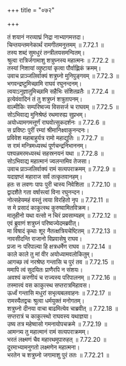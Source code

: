+++
title = "०७२"

+++


  
तं शयानं नरव्याघ्रं निद्रा नाभ्यागमत्तदा।  
चिन्तयन्तमनेकार्थं रामगीतमनुत्तमम् ॥ 7.72.1 ॥   
तस्य शब्दं सुमधुरं तन्त्रीलयसमन्वितम्।  
श्रुत्वा रात्रिर्जगामाशु शत्रुघ्नस्य महात्मनः ॥ 7.72.2 ॥   
तस्यां निशायां व्युष्टायां कृत्वा पौर्वाह्णिकं क्रमम्।  
उवाच प्राञ्जलिर्वाक्यं शत्रुघ्नो मुनिपुङ्गवम् ॥ 7.72.3 ॥   
भगवन्द्रष्टुमिच्छामि राघवं रघुनन्दनम्।  
त्वयाऽनुज्ञातुमिच्छामि सहैभिः संशितव्रतैः ॥ 7.72.4 ॥   
इत्येवंवादिनं तं तु शत्रुघ्नं शत्रुतापनम्।  
वाल्मीकिः सम्परिष्वज्य विससर्ज च राघवम् ॥ 7.72.5 ॥   
सोऽभिवाद्य मुनिश्रेष्ठं रथमारुह्य सुप्रभम्।  
अयोध्यामगमत्तूर्णं राघवोत्सुकदर्शनः ॥ 7.72.6 ॥   
स प्रविष्टः पुरीं रम्यां श्रीमानिक्ष्वाकुनन्दनः।  
प्रविवेश महाबाहुर्यत्र रामो महाद्युतिः ॥ 7.72.7 ॥   
स रामं मन्त्रिमध्यस्थं पूर्णचन्द्रनिभाननम्।  
पश्यन्नमरमध्यस्थं सहस्रनयनं यथा ॥ 7.72.8 ॥   
सोऽभिवाद्य महात्मानं ज्वलन्तमिव तेजसा।  
उवाच प्राञ्जलिर्वाक्यं रामं सत्यपराक्रमम् ॥ 7.72.9 ॥   
यदाज्ञप्तं महाराज सर्वं तत्कृतवानहम्।  
हतः स लवणः पापः पुरी चास्य निवेशिता ॥ 7.72.10 ॥   
द्वादशैते गता वर्षास्त्वां विना रघुनन्दन।  
नोत्सहेयमहं वस्तुं त्वया विरहितो नृप ॥ 7.72.11 ॥   
स मे प्रसादं काकुत्स्थ कुरुष्वामितविक्रम।  
मातृहीनो यथा वत्सो न चिरं प्रवसाम्यहम् ॥ 7.72.12 ॥   
एवं ब्रुवाणं शत्रुघ्नं परिष्वज्येदमब्रवीत्।  
मा विषादं कृथाः शूर नैतत्क्षत्रियचेष्टितम् ॥ 7.72.13 ॥   
नावसीदन्ति राजानो विप्रवासेषु राघव।  
प्रजा नः परिपाल्या हि क्षत्रधर्मेण राघव ॥ 7.72.14 ॥   
काले काले तु मां वीर अयोध्यामवलोकितुम्।  
आगच्छ त्वं नरश्रेष्ठ गन्तासि च पुरं तव ॥ 7.72.15 ॥   
ममापि त्वं सुदयितः प्राणैरपि न संशयः।  
अवश्यं करणीयं च राज्यस्य परिपालनम् ॥ 7.72.16 ॥   
तस्मात्त्वं वस काकुत्स्थ सप्तरात्रमिहावस।  
ऊर्ध्वं गन्तासि मधुरां सभृत्यबलवाहनः ॥ 7.72.17 ॥   
रामस्यैतद्वचः श्रुत्वा धर्मयुक्तं मनोगतम्।  
शत्रुघ्नो दीनया वाचा बाढमित्येव चाब्रवीत् ॥ 7.72.18 ॥   
सप्तरात्रं च काकुत्स्थो राघवस्य यथाज्ञया।  
उष्य तत्र महेष्वासो गमनायोपचक्रमे ॥ 7.72.19 ॥   
आमन्त्र्य तु महात्मानं रामं सत्यपराक्रमम्।  
भरतं लक्ष्मणं चैव महारथमुपारुहत् ॥ 7.72.20 ॥   
दूरमाभ्यामनुगतो लक्ष्मणेन महात्मना।  
भरतेन च शत्रुघ्नो जगामाशु पुरं ततः ॥ 7.72.21 ॥   
